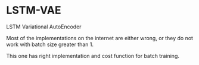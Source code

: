 # LSTM-VAE
LSTM Variational AutoEncoder

Most of the implementations on the internet are either wrong, or they do not work with batch size greater than 1.

This one has right implementation and cost function for batch training.
